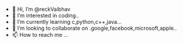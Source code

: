 - 👋 Hi, I’m @reckVaibhav
- 👀 I’m interested in coding..
- 🌱 I’m currently learning c,python,c++,java...
- 💞️ I’m looking to collaborate on .google,facebook,microsoft,apple..
- 📫 How to reach me ...

<!---
reckVaibhav/reckVaibhav is a ✨ special ✨ repository because its `README.md` (this file) appears on your GitHub profile.
You can click the Preview link to take a look at your changes.
--->

